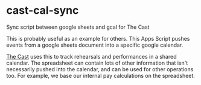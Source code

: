 # cast-cal-sync
Sync script between google sheets and gcal for The Cast

This is probably useful as an  example for others. This Apps Script pushes events from a google sheets document into a specific google calendar. 

[The Cast](thecastmusic.com) uses this to track rehearsals and performances in a shared calendar. The spreadsheet can contain lots of other information that isn't necessarily pushed into the calendar, and can be used for other operations too. For example, we base our internal pay calculations on the spreadsheet.
